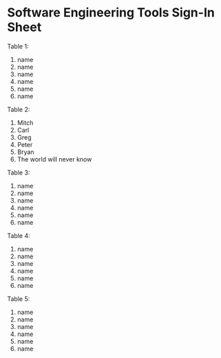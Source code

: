# Software Engineering Tools Sign-In Sheet

Table 1:
1. name
2. name
3. name
4. name
5. name
6. name


Table 2:
1. Mitch
2. Carl
3. Greg
4. Peter
5. Bryan
6. The world will never know

Table 3:
1. name
2. name
3. name
4. name
5. name
6. name

Table 4:
1. name
2. name
3. name
4. name
5. name
6. name

Table 5:
1. name
2. name
3. name
4. name
5. name
6. name


